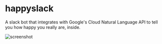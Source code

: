 # happyslack
A slack bot that integrates with Google's Cloud Natural Language API to tell you how happy you really are, inside.

![screenshot](http://i.imgur.com/5yzpReX.png)

